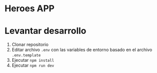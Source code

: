 # Heroes APP

# Levantar desarrollo

1. Clonar repositorio
2. Editar archivo `.env` con las variables de entorno basado en el archivo `.env.template`
3. Ejecutar `npm install`
4. Ejecutar `npm run dev`